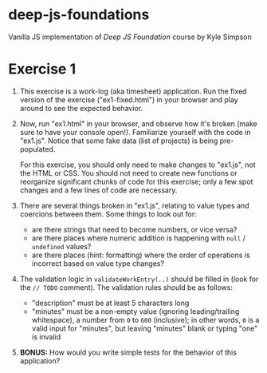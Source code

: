 # deep-js-foundations
Vanilla JS implementation of *Deep JS Foundation* course by Kyle Simpson

# Exercise 1

1. This exercise is a work-log (aka timesheet) application. Run the fixed version of the exercise ("ex1-fixed.html") in your browser and play around to see the expected behavior.

2. Now, run "ex1.html" in your browser, and observe how it's broken (make sure to have your console open!). Familiarize yourself with the code in "ex1.js". Notice that some fake data (list of projects) is being pre-populated.

	For this exercise, you should only need to make changes to "ex1.js", not the HTML or CSS. You should not need to create new functions or reorganize significant chunks of code for this exercise; only a few spot changes and a few lines of code are necessary.

3. There are several things broken in "ex1.js", relating to value types and coercions between them. Some things to look out for:

	- are there strings that need to become numbers, or vice versa?
	- are there places where numeric addition is happening with `null` / `undefined` values?
	- are there places (hint: formatting) where the order of operations is incorrect based on value type changes?

4. The validation logic in `validateWorkEntry(..)` should be filled in (look for the `// TODO` comment). The validation rules should be as follows:

	- "description" must be at least 5 characters long
	- "minutes" must be a non-empty value (ignoring leading/trailing whitespace), a number from `0` to `600` (inclusive); in other words, `0` is a valid input for "minutes", but leaving "minutes" blank or typing "one" is invalid

5. **BONUS:** How would you write simple tests for the behavior of this application?
